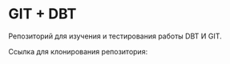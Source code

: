 # GIT + DBT
Репозиторий для изучения и тестирования работы DBT И GIT.

Ссылка для клонирования репозитория:
